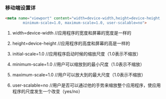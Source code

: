 ###  <mate name="viewport">移动端设置详

```html
<meta name="viewport" content="width=device-width,height=device-height,initial-scale=1.0,
        minimum-scale=1.0, maximum-scale=1.0, user-scalable=no">
```

1. width=device-width     //应用程序的宽度和屏幕的宽度是一样的

2. height=device-height   //应用程序的高度和屏幕的高是一样的

3. initial-scale=1.0          //应用程序启动时候的缩放尺度（1.0表示不缩放）

4. minimum-scale=1.0     //用户可以缩放到的最小尺度（1.0表示不缩放）

5. maximum-scale=1.0    //用户可以放大到的最大尺度（1.0表示不缩放）

6. user-scalable=no        //用户是否可以通过他的手势来缩放整个应用程序，使应用程序的尺度发生一个改变（yes/no）